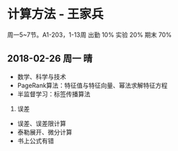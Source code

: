 # 计算方法 - 王家兵
周一5~7节。A1-203，1-13周
出勤 10%
实验 20%
期末 70%
## 2018-02-26 周一 晴
* 数学、科学与技术
* PageRank算法：特征值与特征向量、幂法求解特征方程
* 半监督学习：标签传播算法

1. 误差
* 误差、误差限计算
* 泰勒展开、微分计算
* 书上公式有错